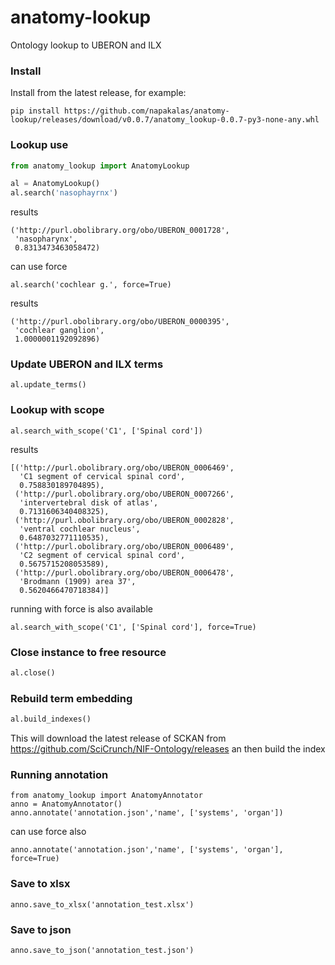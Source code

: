 # anatomy-lookup

Ontology lookup to UBERON and ILX

### Install

Install from the latest release, for example:

```
pip install https://github.com/napakalas/anatomy-lookup/releases/download/v0.0.7/anatomy_lookup-0.0.7-py3-none-any.whl
```

### Lookup use

```python
from anatomy_lookup import AnatomyLookup

al = AnatomyLookup()
al.search('nasophayrnx')
```

results

```
('http://purl.obolibrary.org/obo/UBERON_0001728',
 'nasopharynx',
 0.8313473463058472)
```

can use force

```
al.search('cochlear g.', force=True)
```

results

```
('http://purl.obolibrary.org/obo/UBERON_0000395',
 'cochlear ganglion',
 1.0000001192092896)
```

### Update UBERON and ILX terms

```
al.update_terms()
```

### Lookup with scope

```
al.search_with_scope('C1', ['Spinal cord'])
```

results

```
[('http://purl.obolibrary.org/obo/UBERON_0006469',
  'C1 segment of cervical spinal cord',
  0.758830189704895),
 ('http://purl.obolibrary.org/obo/UBERON_0007266',
  'intervertebral disk of atlas',
  0.7131606340408325),
 ('http://purl.obolibrary.org/obo/UBERON_0002828',
  'ventral cochlear nucleus',
  0.6487032771110535),
 ('http://purl.obolibrary.org/obo/UBERON_0006489',
  'C2 segment of cervical spinal cord',
  0.5675715208053589),
 ('http://purl.obolibrary.org/obo/UBERON_0006478',
  'Brodmann (1909) area 37',
  0.5620466470718384)]
```

running with force is also available

```
al.search_with_scope('C1', ['Spinal cord'], force=True)
```

### Close instance to free resource

```python
al.close()
```

### Rebuild term embedding

```python
al.build_indexes()
```

This will download the latest release of SCKAN from https://github.com/SciCrunch/NIF-Ontology/releases
an then build the index

### Running annotation

```
from anatomy_lookup import AnatomyAnnotator
anno = AnatomyAnnotator()
anno.annotate('annotation.json','name', ['systems', 'organ'])
```

can use force also

```
anno.annotate('annotation.json','name', ['systems', 'organ'], force=True)
```

### Save to xlsx

```
anno.save_to_xlsx('annotation_test.xlsx')
```

### Save to json

```
anno.save_to_json('annotation_test.json')
```
